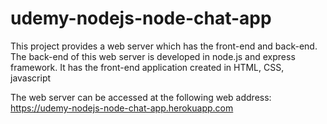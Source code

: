 # udemy-nodejs-node-chat-app
This project provides a web server which has the front-end and back-end.
The back-end of this web server is developed in node.js and express framework.
It has the front-end application created in HTML, CSS, javascript

The web server can be accessed at the following web address:
https://udemy-nodejs-node-chat-app.herokuapp.com
